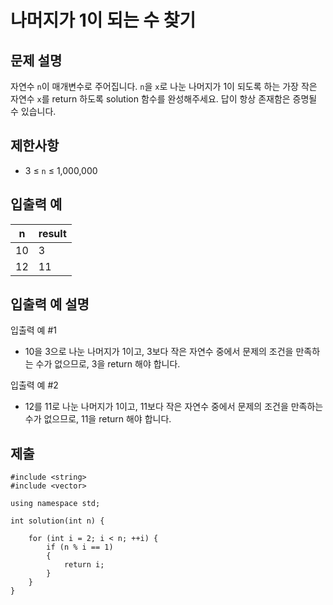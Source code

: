 # 나머지가 1이 되는 수 찾기

## 문제 설명

자연수 `n`이 매개변수로 주어집니다. `n`을 `x`로 나눈 나머지가 1이 되도록 하는 가장 작은 자연수 `x`를 return 하도록 solution 함수를 완성해주세요. 답이 항상 존재함은 증명될 수 있습니다.

## 제한사항

+ 3 ≤ `n` ≤ 1,000,000

## 입출력 예

n|result
---|---
10|3
12|11

## 입출력 예 설명

입출력 예 #1

+ 10을 3으로 나눈 나머지가 1이고, 3보다 작은 자연수 중에서 문제의 조건을 만족하는 수가 없으므로, 3을 return 해야 합니다.

입출력 예 #2

+ 12를 11로 나눈 나머지가 1이고, 11보다 작은 자연수 중에서 문제의 조건을 만족하는 수가 없으므로, 11을 return 해야 합니다.

## 제출

```
#include <string>
#include <vector>

using namespace std;

int solution(int n) {

    for (int i = 2; i < n; ++i) {
        if (n % i == 1)
        {
            return i;
        }
    }
}
```